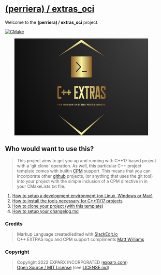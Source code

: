
# [(perriera) / extras_oci](https://github.com/perriera/extras_oci)

Welcome to the **(perriera) / extras_oci** project.

[![CMake](https://github.com/mattcoding4days/extras/actions/workflows/cmake.yml/badge.svg?branch=dev)](https://github.com/mattcoding4days/extras/actions/workflows/cmake.yml)

<div align="center">
  <img width="442" height="320" src="assets/extras.png">
  <br>
</div>

## Who would want to use this?

> This project aims to get you up and running with C++17 based project with a 'git clone' operation. As well, this particular C++ project template comes with builtin [CPM](https://github.com/cpm-cmake/CPM.cmake) support. This means that you can incorporate other [github](https://github.com) projects, (or anything that uses the git tool) into your project with the simple inclusion of a CPM directive in in your CMakeLists.txt file.

 1. [How to setup a development environment (on Linux, Windows or Mac)](https://github.com/perriera/extras_oci/blob/dev/docs/ENVIRONMENT.md)
 2. [How to install the tools necessary for C++11/17 projects](https://github.com/perriera/extras_oci/blob/dev/docs/INSTALL.md)
 3. [How to clone your project (with this template)](https://github.com/perriera/extras_oci/blob/dev/docs/CLONE.md)
 4. [How to setup your changelog.md](https://github.com/perriera/extras_oci/blob/dev/docs/CHANGELOG.md)

### Credits
> Markup Language created/edited with [SlackEdit.io](https://stackedit.io/app#)<br/>
> C++ EXTRAS logo and CPM support compliments [Matt Williams](https://github.com/mattcoding4days/cmake-starter#)<br/>

### Copyright
> Copyright 2022 EXPARX INCORPORATED ([exparx.com](https://www.exparx.com/))<br/>
> [Open Source / MIT License](https://opensource.org/licenses/MIT) (see [LICENSE.md](https://github.com/perriera/extras_oci/blob/dev/LICENSE.md))<br/>

